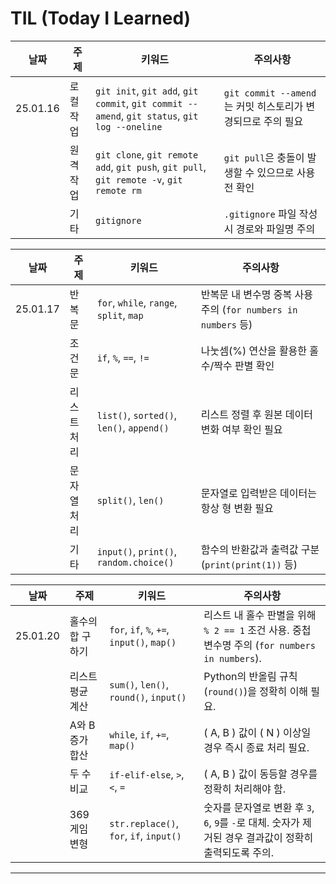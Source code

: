 # TIL (Today I Learned)

| 날짜     | 주제          | 키워드                                                                                 | 주의사항                                             |
|----------|---------------|---------------------------------------------------------------------------------------|----------------------------------------------------|
| 25.01.16 | 로컬 작업     | `git init`, `git add`, `git commit`, `git commit --amend`, `git status`, `git log --oneline` | `git commit --amend`는 커밋 히스토리가 변경되므로 주의 필요 |
|          | 원격 작업     | `git clone`, `git remote add`, `git push`, `git pull`, `git remote -v`, `git remote rm` | `git pull`은 충돌이 발생할 수 있으므로 사용 전 확인 |
|          | 기타          | `gitignore`                                                                           | `.gitignore` 파일 작성 시 경로와 파일명 주의          |

| 날짜     | 주제          | 키워드                                                                                 | 주의사항                                             |
|----------|---------------|---------------------------------------------------------------------------------------|----------------------------------------------------|
| 25.01.17 | 반복문        | `for`, `while`, `range`, `split`, `map`                                               | 반복문 내 변수명 중복 사용 주의 (`for numbers in numbers` 등) |
|          | 조건문        | `if`, `%`, `==`, `!=`                                                                 | 나눗셈(%) 연산을 활용한 홀수/짝수 판별 확인         |
|          | 리스트 처리   | `list()`, `sorted()`, `len()`, `append()`                                              | 리스트 정렬 후 원본 데이터 변화 여부 확인 필요      |
|          | 문자열 처리   | `split()`, `len()`                                                                    | 문자열로 입력받은 데이터는 항상 형 변환 필요        |
|          | 기타          | `input()`, `print()`, `random.choice()`                                               | 함수의 반환값과 출력값 구분 (`print(print(1))` 등) |

| 날짜     | 주제          | 키워드                                     | 주의사항                                             |
|----------|---------------|-------------------------------------------|----------------------------------------------------|
| 25.01.20 | 홀수의 합 구하기 | `for`, `if`, `%`, `+=`, `input()`, `map()` | 리스트 내 홀수 판별을 위해 `% 2 == 1` 조건 사용. 중첩 변수명 주의 (`for numbers in numbers`). |
|          | 리스트 평균 계산 | `sum()`, `len()`, `round()`, `input()`     | Python의 반올림 규칙 (`round()`)을 정확히 이해 필요. |
|          | A와 B 증가 합산 | `while`, `if`, `+=`, `map()`               | \( A, B \) 값이 \( N \) 이상일 경우 즉시 종료 처리 필요. |
|          | 두 수 비교     | `if-elif-else`, `>`, `<`, `=`              | \( A, B \) 값이 동등할 경우를 정확히 처리해야 함. |
|          | 369 게임 변형  | `str.replace()`, `for`, `if`, `input()`    | 숫자를 문자열로 변환 후 `3`, `6`, `9`를 `-`로 대체. 숫자가 제거된 경우 결과값이 정확히 출력되도록 주의. |


---
